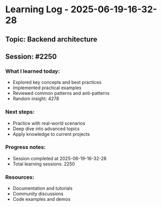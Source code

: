 # Learning Log - 2025-06-19-16-32-28

## Topic: Backend architecture
## Session: #2250

### What I learned today:
- Explored key concepts and best practices
- Implemented practical examples  
- Reviewed common patterns and anti-patterns
- Random insight: 4278

### Next steps:
- Practice with real-world scenarios
- Deep dive into advanced topics
- Apply knowledge to current projects

### Progress notes:
- Session completed at 2025-06-19-16-32-28
- Total learning sessions: 2250

### Resources:
- Documentation and tutorials
- Community discussions
- Code examples and demos
